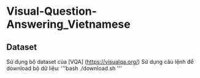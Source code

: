 # Visual-Question-Answering_Vietnamese

## Dataset
Sử dụng bộ dataset của [VQA] (https://visualqa.org/)
Sử dụng câu lệnh để download bộ dữ liệu: 
'''bash
./download.sh
'''
